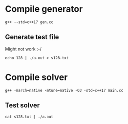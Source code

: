 # Compile generator

```
g++ --std=c++17 gen.cc
```

## Generate test file

Might not work :-/

```
echo 128 | ./a.out > s128.txt
```

# Compile solver

```
g++ -march=native -mtune=native -O3 -std=c++17 main.cc
```

## Test solver

```
cat s128.txt | ./a.out
```
